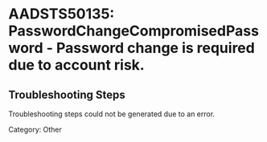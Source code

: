 # AADSTS50135: PasswordChangeCompromisedPassword - Password change is required due to account risk.


## Troubleshooting Steps
Troubleshooting steps could not be generated due to an error.

Category: Other